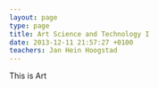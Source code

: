 ```yaml
---
layout: page
type: page
title: Art Science and Technology I
date: 2013-12-11 21:57:27 +0100
teachers: Jan Hein Hoogstad
---
```

This is Art